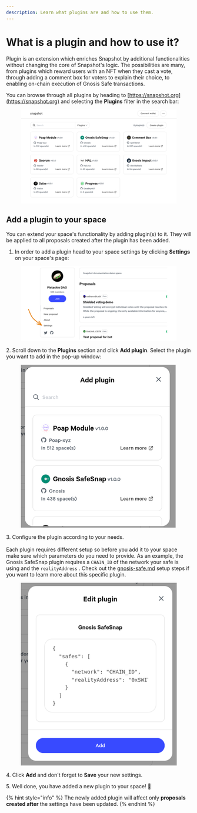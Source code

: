 ```yaml
---
description: Learn what plugins are and how to use them.
---
```


# What is a plugin and how to use it?

Plugin is an extension which enriches Snapshot by additional functionalities without changing the core of Snapshot's logic. The possibilities are many, from plugins which reward users with an NFT when they cast a vote, through adding a comment box for voters to explain their choice, to enabling on-chain execution of Gnosis Safe transactions.

You can browse through all plugins by heading to [https://snapshot.org](https://snapshot.org) and selecting the **Plugins** filter in the search bar:

<figure><img src="../.gitbook/assets/image (23).png" alt=""><figcaption></figcaption></figure>

## Add a plugin to your space&#x20;

You can extend your space's functionality by adding plugin(s) to it. They will be applied to all proposals created after the plugin has been added.

1. In order to add a plugin head to your space settings by clicking **Settings** on your space's page:

<figure><img src="../.gitbook/assets/image (7).png" alt=""><figcaption></figcaption></figure>

2\. Scroll down to the **Plugins** section and click **Add plugin**. Select the plugin you want to add in the pop-up window:

<figure><img src="../.gitbook/assets/image (10).png" alt=""><figcaption></figcaption></figure>

3\. Configure the plugin according to your needs. \
\
Each plugin requires different setup so before you add it to your space make sure which parameters do you need to provide. As an example, the Gnosis SafeSnap plugin requires a `CHAIN_ID` of the network your safe is using and the `realityAddress` . Check out the [gnosis-safe.md](../gnosis-safe.md "mention") setup steps if you want to learn more about this specific plugin.

<figure><img src="../.gitbook/assets/image (18).png" alt=""><figcaption></figcaption></figure>

4\. Click **Add** and don't forget to **Save** your new settings.&#x20;

5\. Well done, you have added a new plugin to your space! :tada:

{% hint style="info" %}
The newly added plugin will affect only **proposals created after** the settings have been updated.
{% endhint %}
